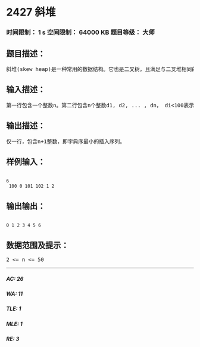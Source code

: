 # 2427 斜堆   
### 时间限制： 1 s     空间限制： 64000 KB     题目等级： 大师  
## 题目描述：  

<pre>
斜堆(skew heap)是一种常用的数据结构。它也是二叉树，且满足与二叉堆相同的堆性质：每个非根结点的值都比它父亲大。因此在整棵斜堆中，根的值最小。但斜堆不必是平衡的，每个结点的左右儿子的大小关系也没有任何规定。在本题中，斜堆中各个元素的值均不相同。 在斜堆H中插入新元素X的过程是递归进行的：当H为空或者X小于H的根结点时X变为新的树根，而原来的树根（如果有的话）变为X的左儿子。当X大于H的根结点时，H根结点的两棵子树交换，而X（递归）插入到交换后的左子树中。 给出一棵斜堆，包含值为0~n的结点各一次。求一个结点序列，使得该斜堆可以通过在空树中依次插入这些结点得到。如果答案不惟一，输出字典序最小的解。输入保证有解。
</pre>
  
  
## 输入描述：  

<pre>
第一行包含一个整数n。第二行包含n个整数d1, d2, ... , dn， di<100表示i是di的左儿子，di>=100表示i是di-100的右儿子。显然0总是根，所以输入中不含d0。
</pre>
  
  
## 输出描述：  

<pre>
仅一行，包含n+1整数，即字典序最小的插入序列。
</pre>
  
  
## 样例输入：  

<pre><code>
6  
 100 0 101 102 1 2
</code></pre>
  
  
## 输出输出：  

<pre><code>
0 1 2 3 4 5 6
</code></pre>
  
  
## 数据范围及提示：  

<pre>
2 <= n <= 50 
</pre>
  
  
***  

##### AC: 26  
##### WA: 11  
##### TLE: 1  
##### MLE: 1  
##### RE: 3  
